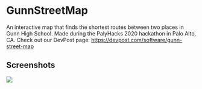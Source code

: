 # GunnStreetMap

An interactive map that finds the shortest routes between two places in Gunn High School. 
Made during the PalyHacks 2020 hackathon in Palo Alto, CA.
Check out our DevPost page: https://devpost.com/software/gunn-street-map

## Screenshots

<img src="https://i.imgur.com/vqDg0nO.png">

